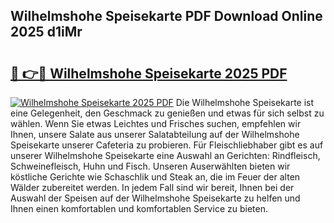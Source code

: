 ## Wilhelmshohe Speisekarte PDF Download Online 2025 d1iMr

# <h2><a href="http://gc61wri.nevu.top/?p=Wilhelmshohe+Speisekarte">🔗 👉🔴 Wilhelmshohe Speisekarte 2025 PDF</a></h2>

[![Wilhelmshohe Speisekarte 2025 PDF](https://i.imgur.com/dBaPXMq.png)](http://gc61wri.nevu.top/?p=Wilhelmshohe+Speisekarte)
Die Wilhelmshohe Speisekarte ist eine Gelegenheit, den Geschmack zu genießen und etwas für sich selbst zu wählen. Wenn Sie etwas Leichtes und Frisches suchen, empfehlen wir Ihnen, unsere Salate aus unserer Salatabteilung auf der Wilhelmshohe Speisekarte unserer Cafeteria zu probieren. Für Fleischliebhaber gibt es auf unserer Wilhelmshohe Speisekarte eine Auswahl an Gerichten: Rindfleisch, Schweinefleisch, Huhn und Fisch. Unseren Auserwählten bieten wir köstliche Gerichte wie Schaschlik und Steak an, die im Feuer der alten Wälder zubereitet werden. In jedem Fall sind wir bereit, Ihnen bei der Auswahl der Speisen auf der Wilhelmshohe Speisekarte zu helfen und Ihnen einen komfortablen und komfortablen Service zu bieten.
